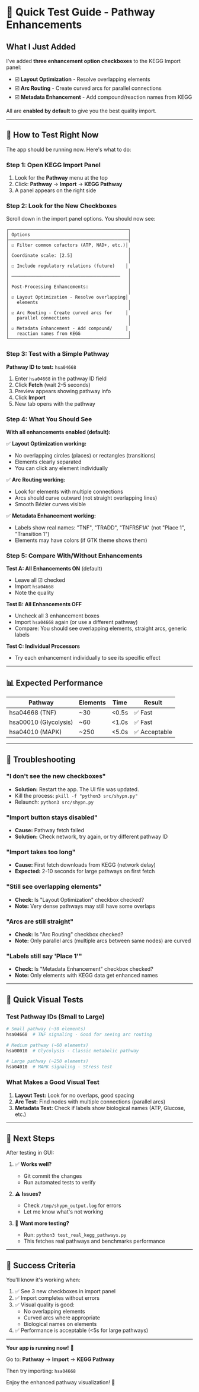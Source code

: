 # 🚀 Quick Test Guide - Pathway Enhancements

## What I Just Added

I've added **three enhancement option checkboxes** to the KEGG Import panel:

- ☑️ **Layout Optimization** - Resolve overlapping elements
- ☑️ **Arc Routing** - Create curved arcs for parallel connections
- ☑️ **Metadata Enhancement** - Add compound/reaction names from KEGG

All are **enabled by default** to give you the best quality import.

---

## 🎯 How to Test Right Now

The app should be running now. Here's what to do:

### Step 1: Open KEGG Import Panel

1. Look for the **Pathway** menu at the top
2. Click: **Pathway** → **Import** → **KEGG Pathway**
3. A panel appears on the right side

### Step 2: Look for the New Checkboxes

Scroll down in the import panel options. You should now see:

```
┌─────────────────────────────────────────────┐
│ Options                                     │
├─────────────────────────────────────────────┤
│ ☑ Filter common cofactors (ATP, NAD+, etc.)│
│                                             │
│ Coordinate scale: [2.5]                     │
│                                             │
│ ☐ Include regulatory relations (future)    │
│                                             │
│ ─────────────────────────────────────────   │
│                                             │
│ Post-Processing Enhancements:               │
│                                             │
│ ☑ Layout Optimization - Resolve overlapping│
│   elements                                  │
│                                             │
│ ☑ Arc Routing - Create curved arcs for     │
│   parallel connections                      │
│                                             │
│ ☑ Metadata Enhancement - Add compound/     │
│   reaction names from KEGG                  │
└─────────────────────────────────────────────┘
```

### Step 3: Test with a Simple Pathway

**Pathway ID to test:** `hsa04668`

1. Enter `hsa04668` in the pathway ID field
2. Click **Fetch** (wait 2-5 seconds)
3. Preview appears showing pathway info
4. Click **Import**
5. New tab opens with the pathway

### Step 4: What You Should See

**With all enhancements enabled (default):**

✅ **Layout Optimization working:**
- No overlapping circles (places) or rectangles (transitions)
- Elements clearly separated
- You can click any element individually

✅ **Arc Routing working:**
- Look for elements with multiple connections
- Arcs should curve outward (not straight overlapping lines)
- Smooth Bézier curves visible

✅ **Metadata Enhancement working:**
- Labels show real names: "TNF", "TRADD", "TNFRSF1A" (not "Place 1", "Transition 1")
- Elements may have colors (if GTK theme shows them)

### Step 5: Compare With/Without Enhancements

**Test A: All Enhancements ON** (default)
- Leave all ☑ checked
- Import `hsa04668`
- Note the quality

**Test B: All Enhancements OFF**
- Uncheck all 3 enhancement boxes
- Import `hsa04668` again (or use a different pathway)
- Compare: You should see overlapping elements, straight arcs, generic labels

**Test C: Individual Processors**
- Try each enhancement individually to see its specific effect

---

## 📊 Expected Performance

| Pathway | Elements | Time | Result |
|---------|----------|------|--------|
| hsa04668 (TNF) | ~30 | <0.5s | ✅ Fast |
| hsa00010 (Glycolysis) | ~60 | <1.0s | ✅ Fast |
| hsa04010 (MAPK) | ~250 | <5.0s | ✅ Acceptable |

---

## 🐛 Troubleshooting

### "I don't see the new checkboxes"
- **Solution:** Restart the app. The UI file was updated.
- Kill the process: `pkill -f "python3 src/shypn.py"`
- Relaunch: `python3 src/shypn.py`

### "Import button stays disabled"
- **Cause:** Pathway fetch failed
- **Solution:** Check network, try again, or try different pathway ID

### "Import takes too long"
- **Cause:** First fetch downloads from KEGG (network delay)
- **Expected:** 2-10 seconds for large pathways on first fetch

### "Still see overlapping elements"
- **Check:** Is "Layout Optimization" checkbox checked?
- **Note:** Very dense pathways may still have some overlaps

### "Arcs are still straight"
- **Check:** Is "Arc Routing" checkbox checked?
- **Note:** Only parallel arcs (multiple arcs between same nodes) are curved

### "Labels still say 'Place 1'"
- **Check:** Is "Metadata Enhancement" checkbox checked?
- **Note:** Only elements with KEGG data get enhanced names

---

## 🎯 Quick Visual Tests

### Test Pathway IDs (Small to Large)

```bash
# Small pathway (~30 elements)
hsa04668  # TNF signaling - Good for seeing arc routing

# Medium pathway (~60 elements)  
hsa00010  # Glycolysis - Classic metabolic pathway

# Large pathway (~250 elements)
hsa04010  # MAPK signaling - Stress test
```

### What Makes a Good Visual Test

1. **Layout Test:** Look for no overlaps, good spacing
2. **Arc Test:** Find nodes with multiple connections (parallel arcs)
3. **Metadata Test:** Check if labels show biological names (ATP, Glucose, etc.)

---

## 📝 Next Steps

After testing in GUI:

1. ✅ **Works well?** 
   - Git commit the changes
   - Run automated tests to verify

2. ⚠️ **Issues?**
   - Check `/tmp/shypn_output.log` for errors
   - Let me know what's not working

3. 🚀 **Want more testing?**
   - Run: `python3 test_real_kegg_pathways.py`
   - This fetches real pathways and benchmarks performance

---

## 🎉 Success Criteria

You'll know it's working when:

1. ✅ See 3 new checkboxes in import panel
2. ✅ Import completes without errors
3. ✅ Visual quality is good:
   - No overlapping elements
   - Curved arcs where appropriate
   - Biological names on elements
4. ✅ Performance is acceptable (<5s for large pathways)

---

**Your app is running now!** 🚀

Go to: **Pathway** → **Import** → **KEGG Pathway**

Then try importing: `hsa04668`

Enjoy the enhanced pathway visualization! 🎨

